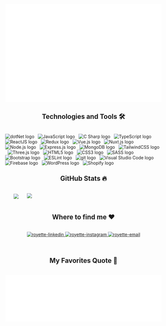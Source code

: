 <!-- Royette B. Millares -->
<a href="#" target="_blank">
  <img src="svg/royette.svg" width="1200" alt="royette-official" />
</a>

<h2 align="center">Technologies and Tools 🛠</h2>
<br>
<!-- https://simpleicons.org/ -->
<span><img src="https://img.shields.io/badge/.Net-282C34?logo=.net&logoColor=F7DF1E" alt="dotNet logo" title="dotNet" height="25" /></span>
&nbsp;
<span><img src="https://img.shields.io/badge/JavaScript-282C34?logo=javascript&logoColor=F7DF1E" alt="JavaScript logo" title="JavaScript" height="25" /></span>
&nbsp;
<span><img src="https://img.shields.io/badge/C-Sharp-282C34?logo=c-sharp&logoColor=3178C6" alt="C Sharp logo" title="C-Sharp" height="25" /></span>
&nbsp;
<span><img src="https://img.shields.io/badge/TypeScript-282C34?logo=typescript&logoColor=3178C6" alt="TypeScript logo" title="TypeScript" height="25" /></span>
&nbsp;
<span><img src="https://img.shields.io/badge/ReactJS-282C34?logo=react&logoColor=61DAFB" alt="ReactJS logo" title="ReactJS" height="25" /></span>
&nbsp;
<span><img src="https://img.shields.io/badge/Redux-282C34?logo=redux&logoColor=764ABC" alt="Redux logo" title="Redux" height="25" /></span>
&nbsp;
<span><img src="https://img.shields.io/badge/Vue.js-282C34?logo=vue.js&logoColor=4FC08D" alt="Vue.js logo" title="Vue.js" height="25" /></span>
&nbsp;
<span><img src="https://img.shields.io/badge/Nuxt.js-282C34?logo=nuxt.js&logoColor=4FC08D" alt="Nuxt.js logo" title="Nuxt.js" height="25" /></span>
&nbsp;
<span><img src="https://img.shields.io/badge/Node.js-282C34?logo=node.js&logoColor=00F200" alt="Node.js logo" title="Node.js" height="25" /></span>
&nbsp;
<span><img src="https://img.shields.io/badge/Express-282C34?logo=express&logoColor=FFFFFF" alt="Express.js logo" title="Express.js" height="25" /></span>
&nbsp;
<span><img src="https://img.shields.io/badge/MongoDB-282C34?logo=mongodb&logoColor=47A248" alt="MongoDB logo" title="MongoDB" height="25" /></span>
&nbsp;
<span><img src="https://img.shields.io/badge/Tailwind%20CSS-282C34?logo=tailwind-css&logoColor=38B2AC" alt="TailwindCSS logo" title="TailwindCSS" height="25" /></span>
&nbsp;
<span><img src="https://img.shields.io/badge/Three.js-282C34?logo=three.js&logoColor=FFFFFF" alt="Three.js logo" title="Three.js" height="25" /></span>
&nbsp;
<span><img src="https://img.shields.io/badge/HTML5-282C34?logo=html5&logoColor=E34F26" alt="HTML5 logo" title="HTML5" height="25" /></span>
&nbsp;
<span><img src="https://img.shields.io/badge/CSS3-282C34?logo=css3&logoColor=1572B6" alt="CSS3 logo" title="CSS3" height="25" /></span>
&nbsp;
<span><img src="https://img.shields.io/badge/Sass-282C34?logo=sass&logoColor=CC6699" alt="SASS logo" title="SASS" height="25" /></span>
&nbsp;
<span><img src="https://img.shields.io/badge/Bootstrap-282C34?logo=bootstrap&logoColor=7952B3" alt="Bootstrap logo" title="Bootstrap" height="25" /></span>
&nbsp;
<span><img src="https://img.shields.io/badge/ESLint-282C34?logo=eslint&logoColor=4B32C3" alt="ESLint logo" title="ESLint" height="25" /></span>
&nbsp;
<span><img src="https://img.shields.io/badge/git-282C34?logo=git&logoColor=F05032" alt="git logo" title="git" height="25" /></span>
&nbsp;
<span><img src="https://img.shields.io/badge/VS%20Code-282C34?logo=visual-studio-code&logoColor=007ACC" alt="Visual Studio Code logo" title="Visual Studio Code" height="25" /></span>
&nbsp;
<span><img src="https://img.shields.io/badge/Firebase-282C34?logo=firebase&logoColor=FFCA28" alt="Firebase logo" title="Firebase" height="25" /></span>
&nbsp;
<span><img src="https://img.shields.io/badge/WordPress-282C34?logo=wordPress&logoColor=21759B" alt="WordPress logo" title="WordPress" height="25" /></span>
&nbsp;
<span><img src="https://img.shields.io/badge/Shopify-282C34?logo=shopify&logoColor=7AB55C" alt="Shopify logo" title="WordPress" height="25" /></span>
&nbsp;


<br>
<h2 align="center">GitHub Stats 🔥</h2>
<!-- https://github.com/anuraghazra/github-readme-stats -->
<br>
<div align=center>
  <a href="#" title="Royette B. Millares">
    <img width="315" align="center" src="https://github-readme-stats.vercel.app/api/top-langs/?username=RoyetteMillares&hide=c%23,powershell,Mathematica,Ruby,Objective-C,Objective-C%2b%2b,Cuda&title_color=61dafb&text_color=ffffff&icon_color=61dafb&bg_color=20232a&langs_count=8&layout=compact&border_color=61dafb&hide_border=true" />
  </a>
  <a href="#" title="Royette B. Millares">
    <img align="right" width="434" src="https://github-readme-stats.vercel.app/api?username=RoyetteMillares&show_icons=true&theme=react&border_color=61dafb&hide_border=true" />
  </a>
</div>

<br>
<h2 align="center">Where to find me ❤️</h2>
<br>
<!-- https://icons8.com -->
<div align="center">

  <!-- <a href="https://facebook.com/trungquandev" target="blank">
    <img src="https://img.icons8.com/bubbles/100/000000/facebook-new.png" alt="trungquandev-facebook" />
  </a> -->
  <a href="https://www.linkedin.com/in/royette-millares-157b841b3/" target="blank">
    <img src="https://img.icons8.com/bubbles/100/000000/linkedin.png" alt="royette-linkedin" />
  </a>
  <a href="https://www.instagram.com/yettezxc" target="blank">
    <img src="https://img.icons8.com/bubbles/100/000000/instagram.png" alt="royette-instagram" />
  </a>
  <a href="mailto:royettemillares.ifl@gmail.com" target="top">
    <img src="https://img.icons8.com/bubbles/100/000000/apple-mail.png" alt="royette-email" />
  </a>
</div>

<br>
<br>
<h2 align="center">My Favorites Quote 📑</h2>
<br>
<a href="#" target="_blank">
  <img src="svg/royette-quotes.svg" width="846" height="150" alt="trungquandev-official" />
</a>
